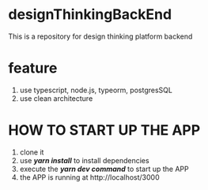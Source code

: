 # designThinkingBackEnd
This is a repository for design thinking platform backend
# feature
1. use typescript, node.js, typeorm, postgresSQL
2. use clean architecture
# HOW TO START UP THE APP
1. clone it
2. use ***yarn install*** to install dependencies
3. execute the ***yarn dev command*** to start up the APP
4. the APP is running at http://localhost/3000
